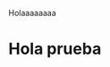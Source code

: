 Holaaaaaaaa
  
<html>
<head>

<title>Majon</title>
  
<head>

<body>
<h1> Hola prueba </h1>

<script>
  console.log("Hola");  
</script>
</body>
</html>
